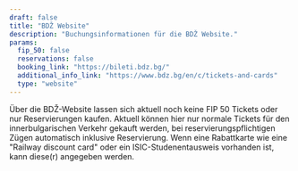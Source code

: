 ```yaml
---
draft: false
title: "BDŽ Website"
description: "Buchungsinformationen für die BDŽ Website."
params:
  fip_50: false
  reservations: false
  booking_link: "https://bileti.bdz.bg/"
  additional_info_link: "https://www.bdz.bg/en/c/tickets-and-cards"
  type: "website"
---
```


Über die BDŽ-Website lassen sich aktuell noch keine FIP 50 Tickets oder nur Reservierungen kaufen. Aktuell können hier nur normale Tickets für den innerbulgarischen Verkehr gekauft werden, bei reservierungspflichtigen Zügen automatisch inklusive Reservierung. Wenn eine Rabattkarte wie eine "Railway discount card" oder ein ISIC-Studenentausweis vorhanden ist, kann diese(r) angegeben werden.
